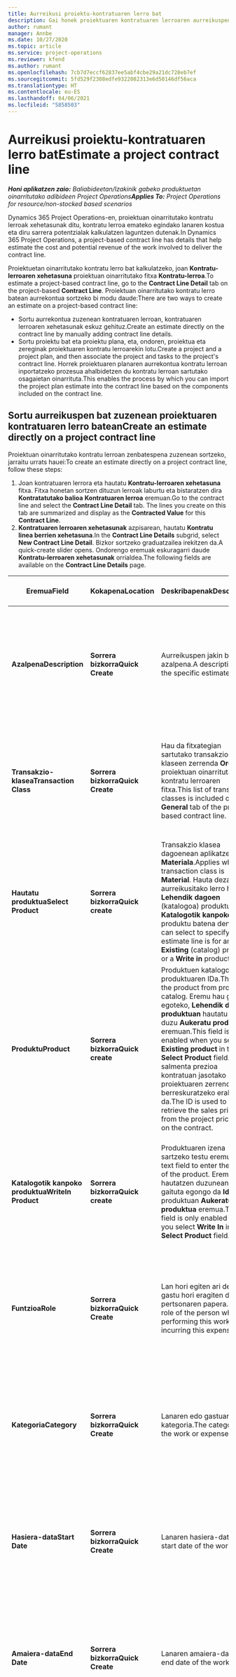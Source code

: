 ```yaml
---
title: Aurreikusi proiektu-kontratuaren lerro bat
description: Gai honek proiektuaren kontratuaren lerroaren aurreikuspenei buruzko informazioa ematen du.
author: rumant
manager: Annbe
ms.date: 10/27/2020
ms.topic: article
ms.service: project-operations
ms.reviewer: kfend
ms.author: rumant
ms.openlocfilehash: 7cb7d7eccf62837ee5abf4cbe29a21dc728eb7ef
ms.sourcegitcommit: 5fd529f2308edfe9322082313e6d50146df56aca
ms.translationtype: HT
ms.contentlocale: eu-ES
ms.lasthandoff: 04/06/2021
ms.locfileid: "5858503"
---
```

# <a name="estimate-a-project-contract-line"></a><span data-ttu-id="4690a-103">Aurreikusi proiektu-kontratuaren lerro bat</span><span class="sxs-lookup"><span data-stu-id="4690a-103">Estimate a project contract line</span></span>

<span data-ttu-id="4690a-104">_**Honi aplikatzen zaio:** Baliabideetan/Izakinik gabeko produktuetan oinarritutako adibideen Project Operations_</span><span class="sxs-lookup"><span data-stu-id="4690a-104">_**Applies To:** Project Operations for resource/non-stocked based scenarios_</span></span> 

<span data-ttu-id="4690a-105">Dynamics 365 Project Operations-en, proiektuan oinarritutako kontratu lerroak xehetasunak ditu, kontratu lerroa emateko egindako lanaren kostua eta diru sarrera potentzialak kalkulatzen laguntzen dutenak.</span><span class="sxs-lookup"><span data-stu-id="4690a-105">In Dynamics 365 Project Operations, a project-based contract line has details that help estimate the cost and potential revenue of the work involved to deliver the contract line.</span></span>

<span data-ttu-id="4690a-106">Proiektuetan oinarritutako kontratu lerro bat kalkulatzeko, joan **Kontratu-lerroaren xehetasuna** proiektuan oinarritutako fitxa **Kontratu-lerroa**.</span><span class="sxs-lookup"><span data-stu-id="4690a-106">To estimate a project-based contract line, go to the **Contract Line Detail** tab on the project-based **Contract Line**.</span></span>  <span data-ttu-id="4690a-107">Proiektuan oinarritutako kontratu lerro batean aurrekontua sortzeko bi modu daude:</span><span class="sxs-lookup"><span data-stu-id="4690a-107">There are two ways to create an estimate on a project-based contract line:</span></span>

   - <span data-ttu-id="4690a-108">Sortu aurrekontua zuzenean kontratuaren lerroan, kontratuaren lerroaren xehetasunak eskuz gehituz.</span><span class="sxs-lookup"><span data-stu-id="4690a-108">Create an estimate directly on the contract line by manually adding contract line details.</span></span>
   - <span data-ttu-id="4690a-109">Sortu proiektu bat eta proiektu plana, eta, ondoren, proiektua eta zereginak proiektuaren kontratu lerroarekin lotu.</span><span class="sxs-lookup"><span data-stu-id="4690a-109">Create a project and a project plan, and then associate the project and tasks to the project's contract line.</span></span> <span data-ttu-id="4690a-110">Horrek proiektuaren planaren aurrekontua kontratu lerroan inportatzeko prozesua ahalbidetzen du kontratu lerroan sartutako osagaietan oinarrituta.</span><span class="sxs-lookup"><span data-stu-id="4690a-110">This enables the process by which you can import the project plan estimate into the contract line based on the components included on the contract line.</span></span>

## <a name="create-an-estimate-directly-on-a-project-contract-line"></a><span data-ttu-id="4690a-111">Sortu aurreikuspen bat zuzenean proiektuaren kontratuaren lerro batean</span><span class="sxs-lookup"><span data-stu-id="4690a-111">Create an estimate directly on a project contract line</span></span>

<span data-ttu-id="4690a-112">Proiektuan oinarritutako kontratu lerroan zenbatespena zuzenean sortzeko, jarraitu urrats hauei:</span><span class="sxs-lookup"><span data-stu-id="4690a-112">To create an estimate directly on a project contract line, follow these steps:</span></span>

1. <span data-ttu-id="4690a-113">Joan kontratuaren lerrora eta hautatu **Kontratu-lerroaren xehetasuna** fitxa. Fitxa honetan sortzen dituzun lerroak laburtu eta bistaratzen dira **Kontratatutako balioa** **Kontratuaren lerroa** eremuan.</span><span class="sxs-lookup"><span data-stu-id="4690a-113">Go to the contract line and select the **Contract Line Detail** tab. The lines you create on this tab are summarized and display as the **Contracted Value** for this **Contract Line**.</span></span> 
2. <span data-ttu-id="4690a-114">**Kontratuaren lerroaren xehetasunak** azpisarean, hautatu **Kontratu linea berrien xehetasuna**.</span><span class="sxs-lookup"><span data-stu-id="4690a-114">In the **Contract Line Details** subgrid, select **New Contract Line Detail**.</span></span> <span data-ttu-id="4690a-115">Bizkor sortzeko graduatzailea irekitzen da.</span><span class="sxs-lookup"><span data-stu-id="4690a-115">A quick-create slider opens.</span></span> <span data-ttu-id="4690a-116">Ondorengo eremuak eskuragarri daude **Kontratu-lerroaren xehetasunak** orrialdea.</span><span class="sxs-lookup"><span data-stu-id="4690a-116">The following fields are available on the **Contract Line Details** page.</span></span>

| <span data-ttu-id="4690a-117">Eremua</span><span class="sxs-lookup"><span data-stu-id="4690a-117">Field</span></span> | <span data-ttu-id="4690a-118">Kokapena</span><span class="sxs-lookup"><span data-stu-id="4690a-118">Location</span></span> | <span data-ttu-id="4690a-119">Deskribapenak</span><span class="sxs-lookup"><span data-stu-id="4690a-119">Description</span></span> | <span data-ttu-id="4690a-120">Downstream eragina</span><span class="sxs-lookup"><span data-stu-id="4690a-120">Downstream impact</span></span> |
| --- | --- | --- | --- |
| <span data-ttu-id="4690a-121">**Azalpena**</span><span class="sxs-lookup"><span data-stu-id="4690a-121">**Description**</span></span> | <span data-ttu-id="4690a-122">**Sorrera bizkorra**</span><span class="sxs-lookup"><span data-stu-id="4690a-122">**Quick Create**</span></span> | <span data-ttu-id="4690a-123">Aurreikuspen jakin baten azalpena.</span><span class="sxs-lookup"><span data-stu-id="4690a-123">A description of the specific estimate.</span></span> | <span data-ttu-id="4690a-124">Balio horrek lehenetsitako lotura duen kontratuaren lerroaren xehetasunak lehenetsitakoak dira automatikoki sortzen diren kostuak.</span><span class="sxs-lookup"><span data-stu-id="4690a-124">This value defaults to the related contract line detail for cost that is automatically created.</span></span> |
| <span data-ttu-id="4690a-125">**Transakzio-klasea**</span><span class="sxs-lookup"><span data-stu-id="4690a-125">**Transaction Class**</span></span> | <span data-ttu-id="4690a-126">**Sorrera bizkorra**</span><span class="sxs-lookup"><span data-stu-id="4690a-126">**Quick Create**</span></span> | <span data-ttu-id="4690a-127">Hau da fitxategian sartutako transakzio klaseen zerrenda **Orokorra** proiektuan oinarritutako kontratu lerroaren fitxa.</span><span class="sxs-lookup"><span data-stu-id="4690a-127">This list of transaction classes is included on the **General** tab of the project-based contract line.</span></span> | <span data-ttu-id="4690a-128">Balio horrek lehenetsitako lotura duen kontratuaren lerroaren xehetasunak lehenetsitakoak dira automatikoki sortzen diren kostuak.</span><span class="sxs-lookup"><span data-stu-id="4690a-128">This value defaults to the related contract line detail for cost that is automatically created.</span></span> |
| <span data-ttu-id="4690a-129">**Hautatu produktua**</span><span class="sxs-lookup"><span data-stu-id="4690a-129">**Select Product**</span></span> | <span data-ttu-id="4690a-130">**Sorrera bizkorra**</span><span class="sxs-lookup"><span data-stu-id="4690a-130">**Quick create**</span></span> | <span data-ttu-id="4690a-131">Transakzio klasea dagoenean aplikatzen da **Materiala**.</span><span class="sxs-lookup"><span data-stu-id="4690a-131">Applies when the transaction class is **Material**.</span></span> <span data-ttu-id="4690a-132">Hauta dezakezu aurreikusitako lerro hau **Lehendik dagoen** (katalogoa) produktu edo **Katalogotik kanpoko** produktu batena den.</span><span class="sxs-lookup"><span data-stu-id="4690a-132">You can select to specify this estimate line is for an **Existing** (catalog) product or a **Write in** product.</span></span> | <span data-ttu-id="4690a-133">Balio horrek lehenetsitako lotura duen kontratuaren lerroaren xehetasunak lehenetsitakoak dira automatikoki sortzen diren kostuak.</span><span class="sxs-lookup"><span data-stu-id="4690a-133">This value defaults to the related contract line detail for cost that is automatically created.</span></span> |
| <span data-ttu-id="4690a-134">**Produktu**</span><span class="sxs-lookup"><span data-stu-id="4690a-134">**Product**</span></span> | <span data-ttu-id="4690a-135">**Sorrera bizkorra**</span><span class="sxs-lookup"><span data-stu-id="4690a-135">**Quick create**</span></span> | <span data-ttu-id="4690a-136">Produktuen katalogoko produktuaren IDa.</span><span class="sxs-lookup"><span data-stu-id="4690a-136">The ID of the product from product catalog.</span></span> <span data-ttu-id="4690a-137">Eremu hau gaituta egoteko, **Lehendik dagoen produktuan** hautatu behar duzu **Aukeratu produktua** eremuan.</span><span class="sxs-lookup"><span data-stu-id="4690a-137">This field is only enabled when you select **Existing product** in the **Select Product** field.</span></span> <span data-ttu-id="4690a-138">IDa salmenta prezioa kontratuan jasotako proiektuaren zerrendatik berreskuratzeko erabiltzen da.</span><span class="sxs-lookup"><span data-stu-id="4690a-138">The ID is used to retrieve the sales price from the project price list on the contract.</span></span> | <span data-ttu-id="4690a-139">Balio horrek lehenetsitako lotura duen kontratuaren lerroaren xehetasunak lehenetsitakoak dira automatikoki sortzen diren kostuak.</span><span class="sxs-lookup"><span data-stu-id="4690a-139">This value defaults to the related contract line detail for cost that is automatically created.</span></span> |
| <span data-ttu-id="4690a-140">**Katalogotik kanpoko produktua**</span><span class="sxs-lookup"><span data-stu-id="4690a-140">**WriteIn Product**</span></span> | <span data-ttu-id="4690a-141">**Sorrera bizkorra**</span><span class="sxs-lookup"><span data-stu-id="4690a-141">**Quick create**</span></span> | <span data-ttu-id="4690a-142">Produktuaren izena sartzeko testu eremua.</span><span class="sxs-lookup"><span data-stu-id="4690a-142">A text field to enter the name of the product.</span></span> <span data-ttu-id="4690a-143">Eremu hau hautatzen duzunean gaituta egongo da **Idatzi** produktuan **Aukeratu produktua** eremua.</span><span class="sxs-lookup"><span data-stu-id="4690a-143">This field is only enabled when you select **Write In** in the **Select Product** field.</span></span>| <span data-ttu-id="4690a-144">Balio horrek lehenetsitako lotura duen kontratuaren lerroaren xehetasunak lehenetsitakoak dira automatikoki sortzen diren kostuak.</span><span class="sxs-lookup"><span data-stu-id="4690a-144">This value defaults to the related contract line detail for cost that is automatically created.</span></span> |
| <span data-ttu-id="4690a-145">**Funtzioa**</span><span class="sxs-lookup"><span data-stu-id="4690a-145">**Role**</span></span> | <span data-ttu-id="4690a-146">**Sorrera bizkorra**</span><span class="sxs-lookup"><span data-stu-id="4690a-146">**Quick Create**</span></span> | <span data-ttu-id="4690a-147">Lan hori egiten ari den edo gastu hori eragiten duen pertsonaren papera.</span><span class="sxs-lookup"><span data-stu-id="4690a-147">The role of the person who is performing this work or incurring this expense.</span></span> | <span data-ttu-id="4690a-148">Balio horrek lehenetsitako lotura duen kontratuaren lerroaren xehetasunak lehenetsitakoak dira automatikoki sortzen diren kostuak.</span><span class="sxs-lookup"><span data-stu-id="4690a-148">This value defaults to the related contract line detail for cost that is automatically created.</span></span>|
| <span data-ttu-id="4690a-149">**Kategoria**</span><span class="sxs-lookup"><span data-stu-id="4690a-149">**Category**</span></span> | <span data-ttu-id="4690a-150">**Sorrera bizkorra**</span><span class="sxs-lookup"><span data-stu-id="4690a-150">**Quick Create**</span></span> | <span data-ttu-id="4690a-151">Lanaren edo gastuaren kategoria.</span><span class="sxs-lookup"><span data-stu-id="4690a-151">The category of the work or expense.</span></span> | <span data-ttu-id="4690a-152">Balio horrek lehenetsitako lotura duen kontratuaren lerroaren xehetasunak lehenetsitakoak dira automatikoki sortzen diren kostuak.</span><span class="sxs-lookup"><span data-stu-id="4690a-152">This value defaults to the related contract line detail for cost that is automatically created.</span></span>|
| <span data-ttu-id="4690a-153">**Hasiera-data**</span><span class="sxs-lookup"><span data-stu-id="4690a-153">**Start Date**</span></span> | <span data-ttu-id="4690a-154">**Sorrera bizkorra**</span><span class="sxs-lookup"><span data-stu-id="4690a-154">**Quick Create**</span></span> | <span data-ttu-id="4690a-155">Lanaren hasiera-data.</span><span class="sxs-lookup"><span data-stu-id="4690a-155">The start date of the work.</span></span> | <span data-ttu-id="4690a-156">Balio horrek lehenetsitako lotura duen kontratuaren lerroaren xehetasunak lehenetsitakoak dira automatikoki sortzen diren kostuak.</span><span class="sxs-lookup"><span data-stu-id="4690a-156">This value defaults to the related contract line detail for cost that is automatically created.</span></span> |
| <span data-ttu-id="4690a-157">**Amaiera-data**</span><span class="sxs-lookup"><span data-stu-id="4690a-157">**End Date**</span></span> | <span data-ttu-id="4690a-158">**Sorrera bizkorra**</span><span class="sxs-lookup"><span data-stu-id="4690a-158">**Quick Create**</span></span> | <span data-ttu-id="4690a-159">Lanaren amaiera-data.</span><span class="sxs-lookup"><span data-stu-id="4690a-159">The end date of the work.</span></span> | <span data-ttu-id="4690a-160">Balio horrek lehenetsitako lotura duen kontratuaren lerroaren xehetasunak lehenetsitakoak dira automatikoki sortzen diren kostuak.</span><span class="sxs-lookup"><span data-stu-id="4690a-160">This value defaults to the related contract line detail for cost that is automatically created.</span></span> |
| <span data-ttu-id="4690a-161">**Baliabideen enpresa**</span><span class="sxs-lookup"><span data-stu-id="4690a-161">**Resourcing Company**</span></span> | <span data-ttu-id="4690a-162">**Sorrera bizkorra**</span><span class="sxs-lookup"><span data-stu-id="4690a-162">**Quick Create**</span></span> | <span data-ttu-id="4690a-163">Kostu hori suposatzen duen eta bertan lan egiteko baliabidea eskaintzen duen baliabideen enpresa edo legezko unitatea.</span><span class="sxs-lookup"><span data-stu-id="4690a-163">The resourcing company or legal entity that incurs this cost and provides the resource to work on it.</span></span> | <span data-ttu-id="4690a-164">Balio horrek lehenetsitako lotura duen kontratuaren lerroaren xehetasunak lehenetsitakoak dira automatikoki sortzen diren kostuak eta kostuaren prezioan erabiltzen da.</span><span class="sxs-lookup"><span data-stu-id="4690a-164">This value defaults to the related contract line detail for cost that is automatically created and is used in cost price retrieval.</span></span> |
| <span data-ttu-id="4690a-165">**Baliabide-unitatea**</span><span class="sxs-lookup"><span data-stu-id="4690a-165">**Resourcing Unit**</span></span> | <span data-ttu-id="4690a-166">**Sorrera bizkorra**</span><span class="sxs-lookup"><span data-stu-id="4690a-166">**Quick Create**</span></span> | <span data-ttu-id="4690a-167">Kostu hori suposatzen duen eta bertan lan egiteko baliabidea eskaintzen duen baliabideen unitatea.</span><span class="sxs-lookup"><span data-stu-id="4690a-167">The resourcing unit that incurs this cost and provides the resource to work on it.</span></span> | <span data-ttu-id="4690a-168">Balio horrek lehenetsitako lotura duen kontratuaren lerroaren xehetasunak lehenetsitakoak dira automatikoki sortzen diren kostuak eta kostuaren prezioan erabiltzen da.</span><span class="sxs-lookup"><span data-stu-id="4690a-168">This value defaults to the related contract line detail for cost that is automatically created and is used in cost price retrieval.</span></span> |
| <span data-ttu-id="4690a-169">**Unitate-antolaketa**</span><span class="sxs-lookup"><span data-stu-id="4690a-169">**Unit schedule**</span></span> | <span data-ttu-id="4690a-170">**Sorrera bizkorra**</span><span class="sxs-lookup"><span data-stu-id="4690a-170">**Quick create**</span></span> | <span data-ttu-id="4690a-171">Lanaren, produktuaren edo gastuaren unitate taldea.</span><span class="sxs-lookup"><span data-stu-id="4690a-171">The unit group of the work, product, or expense.</span></span> <span data-ttu-id="4690a-172">Unitateak unitateen ordutegiari edo unitate talde bati dagozkie.</span><span class="sxs-lookup"><span data-stu-id="4690a-172">Units belong to a unit schedule or a group of units.</span></span> <span data-ttu-id="4690a-173">Adibidez, *miliak* eta *kilometroak (km)* distantzia deskribatzen duten unitate multzo bateko kide diren unitateak dira.</span><span class="sxs-lookup"><span data-stu-id="4690a-173">For example, *miles* and *kilometers (kms)* are units that belong to a group of units that describe distance.</span></span> | <span data-ttu-id="4690a-174">Balio horrek lehenetsitako lotura duen kontratuaren lerroaren xehetasunak lehenetsitakoak dira automatikoki sortzen diren kostuak.</span><span class="sxs-lookup"><span data-stu-id="4690a-174">This value defaults to the related contract line detail for cost that is automatically created.</span></span> |
| <span data-ttu-id="4690a-175">**Unitatea**</span><span class="sxs-lookup"><span data-stu-id="4690a-175">**Unit**</span></span> | <span data-ttu-id="4690a-176">**Sorrera bizkorra**</span><span class="sxs-lookup"><span data-stu-id="4690a-176">**Quick Create**</span></span> | <span data-ttu-id="4690a-177">Lanaren, produktuaren edo gastuaren unitatea.</span><span class="sxs-lookup"><span data-stu-id="4690a-177">The unit of work, product, or expense.</span></span> | <span data-ttu-id="4690a-178">Balio horrek lehenetsitako lotura duen kontratuaren lerroaren xehetasunak lehenetsitakoak dira automatikoki sortzen diren kostuak.</span><span class="sxs-lookup"><span data-stu-id="4690a-178">This value defaults to the related contract line detail for cost that is automatically created.</span></span> |
| <span data-ttu-id="4690a-179">**Kantitatea**</span><span class="sxs-lookup"><span data-stu-id="4690a-179">**Quantity**</span></span> | <span data-ttu-id="4690a-180">**Sorrera bizkorra**</span><span class="sxs-lookup"><span data-stu-id="4690a-180">**Quick Create**</span></span> | <span data-ttu-id="4690a-181">Lanaren, produktuaren edo gastuaren zenbatekoa.</span><span class="sxs-lookup"><span data-stu-id="4690a-181">The quantity of work, product, or expense.</span></span> | <span data-ttu-id="4690a-182">Balio horrek lehenetsitako lotura duen kontratuaren lerroaren xehetasunak lehenetsitakoak dira automatikoki sortzen diren kostuak.</span><span class="sxs-lookup"><span data-stu-id="4690a-182">This value defaults to the related contract line detail for cost that is automatically created.</span></span> |
| <span data-ttu-id="4690a-183">**Unitate-prezioa**</span><span class="sxs-lookup"><span data-stu-id="4690a-183">**Unit price**</span></span> | <span data-ttu-id="4690a-184">**Sorrera bizkorra**</span><span class="sxs-lookup"><span data-stu-id="4690a-184">**Quick Create**</span></span> | <span data-ttu-id="4690a-185">Lana burutzen duen rolaren faktura-tasa, produktuaren unitateko prezioa edo produktuaren edo gastu-kategoriaren salmenta-prezioa.</span><span class="sxs-lookup"><span data-stu-id="4690a-185">The bill rate of the role that is performing the work, the unit price of the product, or the sales price of the product or expense category.</span></span> <span data-ttu-id="4690a-186">Lehenetsitakoa da **Denbora** hasierako datarako eraginkorra den proiektuaren prezioen zerrendako rol prezioen lerroan prezioen dimentsio balioen konbinazioan oinarrituta.</span><span class="sxs-lookup"><span data-stu-id="4690a-186">The default for **Time** is based on the combination of pricing dimension values on the role price line of the project price list that is effective for the start date.</span></span> <span data-ttu-id="4690a-187">**Gastuak** eremu lehenetsiari dagokienez, eremu honen lehenetsia hasierako datarako eraginkorra den proiektuaren prezioen zerrendako transakzioen kategoriako prezioaren konfiguraziokoa da.</span><span class="sxs-lookup"><span data-stu-id="4690a-187">For **Expenses**, the default for this field is from the price setup for the transaction category in the project price list that is effective for the start date.</span></span> <span data-ttu-id="4690a-188">Transakzio-kategoriaren prezio-metodoa **unitateko prezioa** ez bada, ez dago lehenespenik eta eremu hau hutsik geratuko da.</span><span class="sxs-lookup"><span data-stu-id="4690a-188">If the pricing method for the transaction category is not **price-per-unit**, there is no default, and this field is left blank.</span></span> <span data-ttu-id="4690a-189">Produktuetarako, eremu honen lehenetsia **Prezioen zerrendako elementua** hasiera datarako eraginkorra den proiektuaren prezioen zerrendan.</span><span class="sxs-lookup"><span data-stu-id="4690a-189">For products, this field's default is based on the **Price list item**  line in the project price list that is effective for the start date.</span></span>| <span data-ttu-id="4690a-190">Lana burutzen duen rolaren kostu-tasa, edo gastuen kategoriaren kostua unitateko edo produktuaren kostua unitateko.</span><span class="sxs-lookup"><span data-stu-id="4690a-190">The cost rate of the role that is performing the work, or the cost per unit of the expense category or the unit cost of the product.</span></span> <span data-ttu-id="4690a-191">Lehenetsitakoa da **Denbora** hasierako datarako eraginkorra den kontratu-unitateari atxikiko kostuaren prezio-zerrendako rol prezioen lerroan prezioen dimentsio balioen konbinazioan oinarrituta.</span><span class="sxs-lookup"><span data-stu-id="4690a-191">The default for **Time** is based on the combination of pricing dimension values on the role price line of the cost price list attached to the contracting unit effective for the start date.</span></span> <span data-ttu-id="4690a-192">**Gastuak** eremurako, eremu honen lehenetsia kategoria-prezioaren zerrendako elementua hasiera datarako eraginkorra den kontratu-unitateari atxikitako kostuaren prezio-zerrendan.</span><span class="sxs-lookup"><span data-stu-id="4690a-192">For **Expenses**, the default for this field is based on the category price line of the cost price list attached to the contracting unit that is effective for the start date.</span></span> <span data-ttu-id="4690a-193">Transakzio-kategoriaren prezio-metodoa unitateko prezioa ez bada, ez dago lehenespenik eta eremu hau hutsik geratuko da.</span><span class="sxs-lookup"><span data-stu-id="4690a-193">If the pricing method for the transaction category is not price-per-unit, there is no default and this field is left blank.</span></span> <span data-ttu-id="4690a-194">Produktuetarako, eremu honen lehenetsia **Prezioen zerrendako elementua** hasiera datarako eraginkorra den kontratu-unitateari atxikitako kostuaren prezio-zerrendan.</span><span class="sxs-lookup"><span data-stu-id="4690a-194">For products, this field's default is based on the **Price list item** line of the cost price list attached to the contracting unit that is effective for the start date.</span></span>|
| <span data-ttu-id="4690a-195">**Aurreikusitako zerga**</span><span class="sxs-lookup"><span data-stu-id="4690a-195">**Estimated Tax**</span></span> | <span data-ttu-id="4690a-196">**Sorrera bizkorra**</span><span class="sxs-lookup"><span data-stu-id="4690a-196">**Quick Create**</span></span> | <span data-ttu-id="4690a-197">Lan honen edo gastuaren zerga zenbatetsia erabiltzaileak sartutako moduan.</span><span class="sxs-lookup"><span data-stu-id="4690a-197">The estimated tax for this work or expense as input by the user.</span></span> | &nbsp; |
| <span data-ttu-id="4690a-198">**Kopurua**</span><span class="sxs-lookup"><span data-stu-id="4690a-198">**Amount**</span></span> | <span data-ttu-id="4690a-199">**Sorrera bizkorra**</span><span class="sxs-lookup"><span data-stu-id="4690a-199">**Quick Create**</span></span> | <span data-ttu-id="4690a-200">Eremu honetan balioa gehi dezakezu **Kopurua** eta **Prezioa** eremuak hutsik geratzen dira.</span><span class="sxs-lookup"><span data-stu-id="4690a-200">The value in this field can be added if the **Quantity** and **Price** fields are left blank.</span></span> <span data-ttu-id="4690a-201">**Kopurua** eta **Prezioa** eremuak betetzen dira **Zenbatekoa** eremua irakurtzeko soilik da eta honela kalkulatzen da **(Kopurua \*Unitateko prezioa) + Zerga**.</span><span class="sxs-lookup"><span data-stu-id="4690a-201">If the **Quantity** and **Price** fields are filled, the **Amount** field is read only and is calculated as **(Quantity \* Unit price) + Tax**.</span></span> | &nbsp; |

## <a name="update-prices-on-contract-line-details"></a><span data-ttu-id="4690a-202">Eguneratu prezioak kontratuaren lineako xehetasunetan</span><span class="sxs-lookup"><span data-stu-id="4690a-202">Update prices on contract line details</span></span>

<span data-ttu-id="4690a-203">Kontratuarekin bat datorren proiektuaren prezioen zerrendan edo kontratazio unitatearen kostuen prezioen zerrendan prezioak aldatzen badituzu, kontratua banakako lerroaren xehetasunetan berritu ditzakezu aldaketa islatzeko.</span><span class="sxs-lookup"><span data-stu-id="4690a-203">If you change prices on the project price list that is attached to the contract or the cost price list of the contracting unit, you can refresh the prices on the individual contract line details to reflect the change.</span></span> <span data-ttu-id="4690a-204">**Kontratua** orrian, hautatu **Kalkulatu berriro**.</span><span class="sxs-lookup"><span data-stu-id="4690a-204">On the **Contract** page, select **Recalculate**.</span></span> <span data-ttu-id="4690a-205">Abisu bat agertzen da kontratu honetako kontratu linea guztien prezioak berrezarri direla jakinarazteko.</span><span class="sxs-lookup"><span data-stu-id="4690a-205">A warning appears to inform you that prices for all contract lines on this contract are reset.</span></span> <span data-ttu-id="4690a-206">Aukeratu **Bai** salmenten zein kostuen kontratuaren lerroaren xehetasunak berritzeko.</span><span class="sxs-lookup"><span data-stu-id="4690a-206">Select **Yes** to refresh prices for both sales and cost contract line details.</span></span>

## <a name="access-contract-line-details-for-cost"></a><span data-ttu-id="4690a-207">Sarbidea kontratuaren lineako xehetasunak kostuaren truke</span><span class="sxs-lookup"><span data-stu-id="4690a-207">Access contract line details for cost</span></span>

<span data-ttu-id="4690a-208">**Kontratuaren lerroaren xehetasunak** fitxa, hautatu lerro bat saretan azpi-sarearen tresna-barran ekintzak bistaratzeko.</span><span class="sxs-lookup"><span data-stu-id="4690a-208">On the **Contract Line Details** tab, select a row in the grid to display actions on the toolbar of the subgrid.</span></span> <span data-ttu-id="4690a-209">Azpi-sarearen tresna-barran lehenengo ekintza da **Ireki kostuaren xehetasuna**.</span><span class="sxs-lookup"><span data-stu-id="4690a-209">The first action on the subgrid tool bar is **Open Cost Detail**.</span></span> <span data-ttu-id="4690a-210">Kontratu-lerro honen xehetasunekin lotutako kostu-tasa eta zenbatekoa ikusteko, hautatu **Ireki kostuaren xehetasuna**.</span><span class="sxs-lookup"><span data-stu-id="4690a-210">To see the related cost rate and amount for this contract line detail, select **Open Cost Detail**.</span></span> 

> [!NOTE]
> <span data-ttu-id="4690a-211">Baliabideen enpresa, baliabideen unitatea, kantitatea, datak, eginkizuna edo kategoriako balioak aldatzea kontratuaren lerroaren xehetasunetarako **Kostua** kontratuaren lerroaren xehetasunari dagozkion balioak aldatzen ditu **Salmentak**.</span><span class="sxs-lookup"><span data-stu-id="4690a-211">Changing the resourcing company, resourcing unit, quantity, dates, role, or category values on the contract line detail for **Cost** also changes the corresponding values on the contract line detail for **Sales**.</span></span>

## <a name="currency-on-contract-line-details-for-cost-and-sales"></a><span data-ttu-id="4690a-212">Kontratuaren lineako xehetasunen kostua eta salmenten xehetasunak</span><span class="sxs-lookup"><span data-stu-id="4690a-212">Currency on contract line details for cost and sales</span></span>

<span data-ttu-id="4690a-213">Kontratuaren lerroaren xehetasuna **Salmentak** kontratuaren lerroaren xehetasunaren hasierako datan eraginkorra den proiektuaren prezioen zerrendako moneta lehenetsia ezartzen du.</span><span class="sxs-lookup"><span data-stu-id="4690a-213">The contract line detail for **Sales** sets the default currency from the project price list that is effective for the start date of the contract line detail.</span></span>

<span data-ttu-id="4690a-214">Kontratuaren lerroaren xehetasuna **Kostua** kontratuaren lerroaren xehetasunaren hasierako datan eraginkorra den kontratuaren kontratazio-unitatearen prezioen zerrendako moneta lehenetsia ezartzen du **Kostua** parametrorako.</span><span class="sxs-lookup"><span data-stu-id="4690a-214">The contract line detail for **Cost** sets the default currency from the price list of the contracting unit of the contract that is effective for the start date of the contract line detail for **Cost**.</span></span>

<span data-ttu-id="4690a-215">Errentagarritasunaren kalkuluek kontratuaren lerroaren xehetasunen zenbatekoak bihurtzen dituzte **Kostua** eta **Salmentak** inguruneko oinarrizko monetara kontratuan benetako eta aurreikusitako marjina orokorrak jakinarazteko.</span><span class="sxs-lookup"><span data-stu-id="4690a-215">Profitability calculations convert the amounts for the contract line details for **Cost** and **Sales** into the base currency of the environment to report the overall actual and estimated margins on the contract.</span></span>

> [!NOTE]
> <span data-ttu-id="4690a-216">Moneta biribiltzeko akatsak eta aldatutako marjinak gerta litezke data truke-tasa eraginkorrik ez dagoelako.</span><span class="sxs-lookup"><span data-stu-id="4690a-216">Currency rounding errors and changed margins could occur because of the lack of date effective exchange rates.</span></span> <span data-ttu-id="4690a-217">Erabil itzazu kalkulu hauek proiektuen kontratuetan soilik, gutxi gorabeherakoak baitira eta ez baitira legezko biribilketarako edo bestelako biribiltzeetarako zehaztasun handiagoa eskatzen dutenak eta truke-tasen dataren eraginkortasunaz jabetzea.</span><span class="sxs-lookup"><span data-stu-id="4690a-217">Use these calculations only on project contracts as these are approximations and are not for actual statutory or other reporting that requires higher precision of rounding and awareness of date effectivity for exchange rates.</span></span>


[!INCLUDE[footer-include](../includes/footer-banner.md)]
